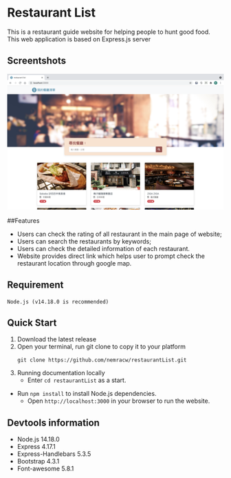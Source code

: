 # Restaurant List
This is a restaurant guide website for helping people to hunt good food. This web application is based on Express.js server

## Screentshots
![Homepage](https://github.com/nemracw/restaurant_list/blob/main/public/image/mainPage.png)

##Features
* Users can check the rating of all restaurant in the main page of website;
* Users can search the restaurants by keywords;
* Users can check the detailed information of each restaurant.
* Website provides direct link which helps user to prompt check the restaurant location through google map.
	
## Requirement
 	Node.js (v14.18.0 is recommended)

## Quick Start
1. Download the latest release
2. Open your terminal, run git clone to copy it to your platform
	 ```
   git clone https://github.com/nemracw/restaurantList.git
   ```
3. Running documentation locally
	* Enter `cd restaurantList` as a start.	
  * Run `npm install` to install Node.js dependencies.
	* Open `http://localhost:3000` in your browser to run the website.

## Devtools information
* Node.js 14.18.0
* Express 4.17.1
* Express-Handlebars 5.3.5
* Bootstrap 4.3.1
* Font-awesome 5.8.1